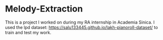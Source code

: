 # Melody-Extraction
This is a project I worked on during my RA internship in Academia Sinica. I used the lpd dataset: https://salu133445.github.io/lakh-pianoroll-dataset/ to train and test my work.

